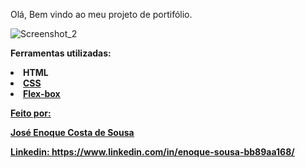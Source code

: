 Olá, Bem vindo ao meu projeto de portifólio.

![Screenshot_2](https://user-images.githubusercontent.com/114963739/230698650-fac8052e-0d47-48eb-a8be-830b82f9d824.png)

<strong>Ferramentas utilizadas:<strong>

<li>HTML<u/l>
<li>CSS<u/l>
<li>Flex-box<u/l>

<strong>Feito por:<strong>

José Enoque Costa de Sousa

Linkedin: https://www.linkedin.com/in/enoque-sousa-bb89aa168/
